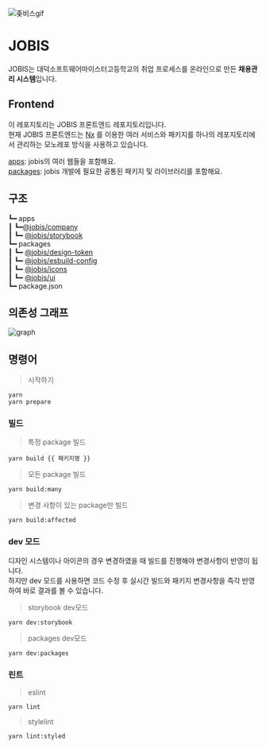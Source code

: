 ![좆비스gif](https://github.com/Team-return/JOBIS/assets/102665117/d1dd7d8f-97a6-42b7-b642-549b4245bb9c)

# JOBIS
JOBIS는 대덕소프트웨어마이스터고등학교의 취업 프로세스를 온라인으로 만든 **채용관리 시스템**입니다.

## Frontend
이 레포지토리는 JOBIS 프론트엔드 레포지토리입니다. <br />
현재 JOBIS 프론트엔드는 [Nx](https://nx.dev/) 를 이용한 여러 서비스와 패키지를 하나의 레포지토리에서 관리하는 모노레포 방식을 사용하고 있습니다.

[apps](https://github.com/Team-return/JOBIS/tree/develop/apps): jobis의 여러 웹들을 포함해요. <br />
[packages](https://github.com/Team-return/JOBIS/tree/develop/packages): jobis 개발에 필요한 공통된 패키지 및 라이브러리를 포함해요. 

## 구조
┗━  apps <br/>
┃    ┗━[@jobis/company](https://github.com/Team-return/JOBIS/tree/develop/apps/company) <br/>
┃    ┗━ [@jobis/storybook](https://github.com/Team-return/JOBIS/tree/develop/apps/storybook) <br/>
┗━  packages <br/>
┃    ┗━ [@jobis/design-token](https://github.com/Team-return/JOBIS/tree/develop/packages/design-token) <br/>
┃    ┗━ [@jobis/esbuild-config](https://github.com/Team-return/JOBIS/tree/develop/packages/esbuild-config) <br/>
┃    ┗━ [@jobis/icons](https://github.com/Team-return/JOBIS/tree/develop/packages/icons) <br/>
┃    ┗━ [@jobis/ui](https://github.com/Team-return/JOBIS/tree/develop/packages/ui) <br/>
┗━ package.json

## 의존성 그래프
![graph](https://github.com/Team-return/JOBIS/assets/102665117/8ee8bd59-d3eb-4215-b361-34b36663a4e4)

## 명령어
> 시작하기
```
yarn
yarn prepare
```
### 빌드 <br />
> 특정 package 빌드
```
yarn build {{ 패키지명 }}
```
> 모든 package 빌드
```
yarn build:many
```

> 변경 사항이 있는 package만 빌드
```
yarn build:affected
```

### dev 모드

디자인 시스템이나 아이콘의 경우 변경하였을 때 빌드를 진행해야 변경사항이 반영이 됩니다. <br />
하지만 dev 모드를 사용하면 코드 수정 후 실시간 빌드와 패키지 변경사항을 즉각 반영하여 바로 결과를 볼 수 있습니다.


> storybook dev모드
```
yarn dev:storybook
```

> packages dev모드
```
yarn dev:packages
```
### 린트

> eslint
```
yarn lint
```

> stylelint
```
yarn lint:styled
```


